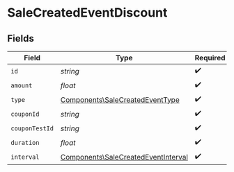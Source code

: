 # SaleCreatedEventDiscount


## Fields

| Field                                                                                      | Type                                                                                       | Required                                                                                   | Description                                                                                |
| ------------------------------------------------------------------------------------------ | ------------------------------------------------------------------------------------------ | ------------------------------------------------------------------------------------------ | ------------------------------------------------------------------------------------------ |
| `id`                                                                                       | *string*                                                                                   | :heavy_check_mark:                                                                         | N/A                                                                                        |
| `amount`                                                                                   | *float*                                                                                    | :heavy_check_mark:                                                                         | N/A                                                                                        |
| `type`                                                                                     | [Components\SaleCreatedEventType](../../Models/Components/SaleCreatedEventType.md)         | :heavy_check_mark:                                                                         | N/A                                                                                        |
| `couponId`                                                                                 | *string*                                                                                   | :heavy_check_mark:                                                                         | N/A                                                                                        |
| `couponTestId`                                                                             | *string*                                                                                   | :heavy_check_mark:                                                                         | N/A                                                                                        |
| `duration`                                                                                 | *float*                                                                                    | :heavy_check_mark:                                                                         | N/A                                                                                        |
| `interval`                                                                                 | [Components\SaleCreatedEventInterval](../../Models/Components/SaleCreatedEventInterval.md) | :heavy_check_mark:                                                                         | N/A                                                                                        |